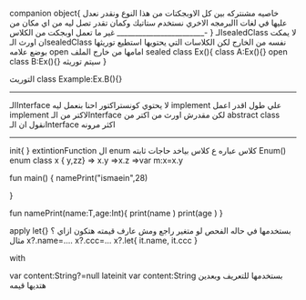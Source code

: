 

companion object{
خاصيه مشنتركه بين كل الاوبجكتات من هذا النوع ونقدر نعدل عليها 
في لغات االبرمجه الاخري نستخدم ستاتيك
وكمان تقدر تصل ليه من  اي مكان من غير ما تعمل اوبجكت من الكلاس 
________________________-
}
الـsealedClass
لا يمكت  ان اورث الـsealedClass نفسه من الخارج لكن الكلاسات التي يحتويها استطيع توريثها بوضع علامه open امامها  من خارج الملف 
sealed class Ex(){
class A:Ex(){}
open class B:Ex(){} سيتم توريثه
}
<!--  -->
التوريث
class Example:Ex.B(){}
__________________________________________________________________________
الـInterface
لا يحتوي كونستراكتور احنا بنعمل ليه implement علي طول 
اقدر اعمل implement لاكتر من الـInterface 
لكن مقدرش اورث من اكتر من abstract class
نقول ان الـInterface اكثر مرونه 
________________________________________________________________________
init{
}
extintionFunction
ال enum كلاس عباره ع كلاس بياخد حاجات ثابته
Enum() 
enum class x {
y,zz}
=> x.y
=>x.z
=>var m:x=x.y

[//]: # ()
fun main() {
namePrint("ismaein",28)


}

fun <T> namePrint(name:T,age:Int){
print(name )
print(age )
}

[//]: # ()
apply
let{}
بستخدمها في حاله الفحص لو متغير راجع ومش عارف قيمته هتكون ازاي ؟
مثال
x?.name=....
x?.ccc=...
x?.let{
it.name,
it.ccc
}

[//]: # ()
with

var content:String?=null
lateinit var content:String
بستخدمها للتعريف وبعدين هتديها قيمه 


